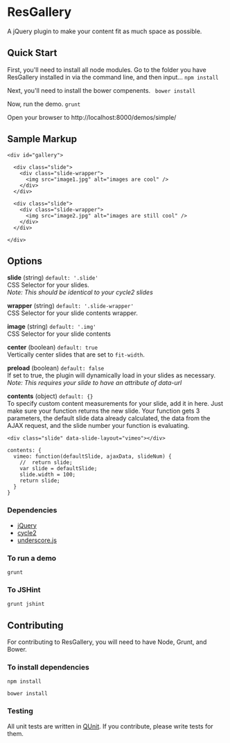 # ResGallery #
A jQuery plugin to make your content fit as much space as possible.

## Quick Start ##
First, you'll need to install all node modules. Go to the folder you have ResGallery installed in via the command line, and then input...
```npm install```

Next, you'll need to install the bower compenents.
``` bower install```

Now, run the demo.
```grunt```

Open your browser to http://localhost:8000/demos/simple/

## Sample Markup ##
```
<div id="gallery">

  <div class="slide">
    <div class="slide-wrapper">
      <img src="image1.jpg" alt="images are cool" />
    </div>
  </div>
  
  <div class="slide">
    <div class="slide-wrapper">
      <img src="image2.jpg" alt="images are still cool" />
    </div>
  </div>
  
</div>
```

## Options ##
**slide** (string) ```default: '.slide'```  
CSS Selector for your slides.  
*Note: This should be identical to your cycle2 slides*

**wrapper** (string) ```default: '.slide-wrapper'```  
CSS Selector for your slide contents wrapper.

**image** (string) ```default: '.img'```  
CSS Selector for your slide contents

**center** (boolean) ```default: true```  
Vertically center slides that are set to `fit-width`.  

**preload** (boolean) ```default: false```  
If set to true, the plugin will dynamically load in your slides as necessary.  
*Note: This requires your slide to have an attribute of data-url*

**contents** (object) ```default: {}```  
To specify custom content measurements for your slide, add it in here. Just make sure your function returns the new slide. Your function gets 3 parameters, the default slide data already calculated, the data from the AJAX request, and the slide number your function is evaluating.

```
<div class="slide" data-slide-layout="vimeo"></div>
```

```
contents: {
  vimeo: function(defaultSlide, ajaxData, slideNum) {
    //  return slide;
    var slide = defaultSlide;
    slide.width = 100;
    return slide;
  }
}
```


### Dependencies ###
* [jQuery](http://jquery.com/)
* [cycle2](http://jquery.malsup.com/cycle2/)
* [underscore.js](http://underscorejs.org/)

### To run a demo ###
```grunt```


### To JSHint ###
```grunt jshint```



## Contributing ##
For contributing to ResGallery, you will need to have Node, Grunt, and Bower.

### To install dependencies ###
```npm install```

```bower install```

### Testing ###
All unit tests are written in [QUnit](http://qunitjs.com/). If you contribute, please write tests for them.
